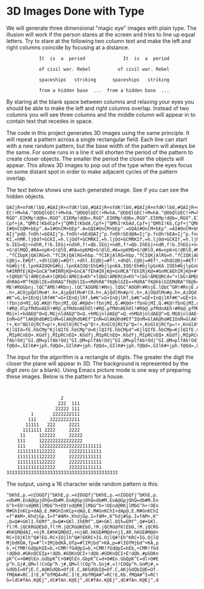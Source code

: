 # 3D Images Done with Type #

We will generate three dimensional "magic eye" images with plain type.
The illusion will work if the person stares at the screen and tries
to line up equal letters.  Try to stare at the following two column
text and make the left and right columns coincide by focusing at a
distance.

```text
            It  is  a  period              It  is  a  period

            of civil war. Rebel          of civil war. Rebel

            spaceships   striking      spaceships   striking

            from a hidden base  ...  from a hidden base  ...
```

By staring at the blank space between columns and relaxing your eyes you should
be able to make the left and right columns overlap. Instead of two columns you
will see three columns and the middle column will appear in to contain text
that recedes in space.

The code in this project generates 3D images using the same principle. It will
repeat a pattern across a single rectangular field. Each line can start with a
new random pattern, but the base width of the pattern will always be the same.
For some runs in a line it will shorten the period of the pattern to create
closer objects. The smaller the period the closer the objects will appear. This
allows 3D images to pop out of the type when the eyes focus on some distant
spot in order to make adjacent cycles of the pattern overlap.

The text below shows one such generated image. See if you can see the hidden
objects.

```text
QAIjR+nfdK!lbO,#QAIjR+nfdK!lbO,#QAIjR+nfdK!lbO,#QAIjR+nfdK!lbO,#QAIjR+nfdK!l
EC!+M=hA.^@ObQlGEC!+M=hA.^@ObQlGEC!+M=hA.^@ObQlGEC!+M=hA.^@ObQlGEC!+M=hA.^@O
RGO^.EIKMp!d@b=,RGO^.EIKMp!d@b=,RGO^.EIKMp!d@b=,RGO^.EIKMp!d@b=,RGO^.EIKMp!d
Cpf+jA,^QMhI!KbdCpf+j^QMhI!KbdA,Cpf+j^QMhI!KbAd,Cpf+j^QMhI!Kb,Cpf+j^QMAdhI!K
I#OnCGQM+bEp^.A=I#OnCM+bEp^.A=GQI#OnCM+bEp^.=GQAI#OnCM+bEp^.=AI#OnCM+bGQEp^.
AIj^pd@.fnOh!=bEAIj^p.fnOh!=bEd@AIj^p.fnOh!bEd@A=Ij^p.fnOh!bEA=Ij^p.fnd@Oh!b
KI,=hMR.ljOdf+GCKI,=h.ljOdf+GCMRKI,=h.ljOd+GCMRKIf,=h.ljOd+GCKIf,=h.ljMROd+G
b.IEG=Qj+ndhR,f!b.IEGj+ndhR,f!=Qb.IEGj+ndR,f!=Qb.IhEGj+ndR,f!b.IhEGj+n=QdR,f
+G!@lMQO,#RA=npK+G!@lO,#RA=npKMQ+G!@lO,#A=npKMQ+G!@RlO,#A=npK+G!@RlO,#MQA=np
.^fCIbpKjQAlRG=h.^fCIKjQAlRG=hbp.^fCIKjAlRG=hbp.^fCIQKjAlRG=h.^fCIQKjAbplRG=
C@Oj=.E#Qf!,+dhlC@Oj=#Qf!,+dhl.EC@Oj=#f!,+dhQl.C@Oj=#Ef!,+dhQC@Oj=#Ef!l.,+dh
hG#bj!E.lpnKAIOQhG#bj.lpnKAIOQ!EhG#bjlpnKA.IOQ!Eh#bjlpGnKA.IOEh#bjlpGnQ!KA.I
h#IRMfEjK@+GnCA^h#IRMjK@+GnCA^fEh#IRjK@+GnMCA^fEhIRjK@+#GnMCAEhIRjK@+#^fGnMC
+lQRbh^G!AMECd=K+lQRbG!AMECd=Kh^+lQbG!AMERCd=Kh^+lbG!AMEQRCd=^+lbG!AMEKhQRCd
dhRAG+M^fK@blIE=dhRAG^fK@blIE=+MdhRA^fK@blGIE=+MdRA^fK@hblGIEMdRA^fK@h=+blGI
ME!#ROGbnj.lQC^AME!#Rbnj.lQC^AOGME!#Rnj.lQbC^AOGM!#RnjE.lQbC^GM!#RnjE.AOlQbC
.h+,ACOjpQdlMn#!.h+,AjpQdlMn#!CO.h+,AjQdlMn#p!C.h+,AjOQdlMn#p.h+,AjOQd!ClMn#
#K^=G,b+IEnQjlRf#K^=G+IEnQjlRf,b#K^=G+InQjlRf,b#K^=GE+InQjlRf#K^=GE+In,bQjlR
!fbnjd+MI,GQ.#K@!fbnjMI,GQ.#K@d+!fbnjMI,Q.#K@d+!fbnGjMI,Q.#K@!fbnGjMI,d+Q.#K
!#R@.OlpfMdbnAEh!#R@.pfMdbnAEhOl!#R@.pfMdnAEhOl!#Rb@.pfMdnAEh!#Rb@.pfMOldnAE
MGjnl+hdAE@^O=Q.MGjnldAE@^O=Q.+hMGjnldAE@^=Q.+hMGOjnldAE@^=Q.MGOjnldAE+h@^=Q
InM=Gf^lAK@hdO#EInM=GlAK@hdO#Ef^InM=GlAK@hd#Ef^IOnM=GlAK@hd#EIOnM=GlAKf^@hd#
!+,Kn^QGlOjRCf=p!+,KnGlOjRCf=p^Q!+,KnGlOjRCfp^Q=!+,KnGlOjRCfp=!+,KnGlO^QjRCf
KjlQId=fE.hbCMp^KjlQIfE.hbCMp^d=KjlQIfE.hbCMpd^=KjlQIfE.hbCMp=KjlQIfE.d^hbCM
,MIpRCnEQ+.KGdfj,MIpRCnEQ+.KGdfj,MIpRCnEQ+.KGdfj,MIpRCnEQ+.KGdfj,MIpRCnEQ+.K
fAb!Odj^GI.@M=plfAb!Odj^GI.@M=plfAb!Odj^GI.@M=plfAb!Odj^GI.@M=plfAb!Odj^GI.@
f@Qd=,GIlK#+jph.f@Qd=,GIlK#+jph.f@Qd=,GIlK#+jph.f@Qd=,GIlK#+jph.f@Qd=,GIlK#+
```

The input for the algorithm is a rectangle of digits. The greater the digit the
closer the plane will appear in 3D. The background is represented by the digit
zero (or a blank). Using Emacs picture mode is one way of preparing these
images. Below is the pattern for a house.

```text
                                        
                                        
                    2                   
                   222  111             
                  22222 111             
         1       2222222111             
        111     22222222211             
       11111   222     2221             
      1111111 2222     2222             
     11     122222     22222            
    111     1222222222222222            
    111     12222222222222221111111     
    11111111122222     222221111111     
    11111111122222     222221111111     
    11111111122222     222221111111     
    11111111122222     222221111111     
33333333333333333333333333333333333333333
```

The output, using a 16 character wide random pattern is this:

```text
^bKhE,p.=nIOGQfj^bKhE,p.=nIOGQfj^bKhE,p.=nIOGQfj^bKhE,p.
=db#M.EnA@GpjOhQ=db#M.EnA@GpjOhQ=db#M.EnA@GpjOhQ=db#M.En
G^h+EO!nd@RKjlMbG^h+EO!nd@RKjlMbG^h+!OEnd@RKjlMbG^h+!OEn
M#GhInKCp+dA@,E.M#GhInKCp+dA@,E.M#GnKChI+dAp@,E.M#GnKChI
=f^#AM+,KhdjGp.I=f^#AM+,KhdjGp.I=fAM+,K^hdj#Gp.I=fAM+,K^
,O=Q#+GKlI.hEMf^,O=Q#+GKl.IhEMf^,Q#+GKl.OIh=EMf^,Q#+GKl.
fl!M.jQCKRG@EbO,fl!M.jQCRG@KEbO,!M.jQCRG@fKlEbO,!M.jQCRG
#hKGM@dAI,+njR.E#hKGM@dI,+njAR.hKGE#M@d+njI,AR.hKGE#M@d+
RC+IOjKlh^Q#!EG.RC+IOjlh^Q#!EKRC+IG.OjlQ#!Eh^KRC+IG.OjlQ
MjbdKOA,fp=#^l+IMjbdKA,Ofp=#lIMjbd^+KA,p=#lIOfMjbd^+KA,p
b,+CfMR!Gd@phIE=b,+CMR!fGd@pI=b,+CMR!fGd@pI=hEb,+CMR!fGd
!d@bO.#GKnQCEIp+!d@b.#GOKnQCI+!d@b.#GOKnQCI+E!d@b.#pGOKn
pK^C=+O#QlEn.GdbpK^C+O#QlEn.GbpK^C=d+O#En.GbQpK^C=dl+O#E
p^h.Gj#,QM=l!CnOp^h.j#,QM=l!COp^h.Gnj#,=l!COQp^h.GnMj#,=
GdQbI=OfjE.C,A@KGdQb=OfjE.C,AKGdQbI@=Of.C,AKjGdQbI@E=Of.
fMQA#=RC.I!E,K^bfMQA=RC.I!E,KbfMQA#^=RC!E,Kb.fMQA#^I=RC!
b=ldC#fAn.K@Ej^,dC#fAn.K@Ej^,dC#fAn.K@Ej^,dC#fAn.K@Ej^,d
```